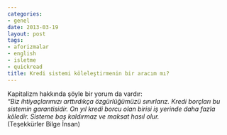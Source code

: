 ```yaml
---
categories:
- genel
date: 2013-03-19
layout: post
tags:
- aforizmalar
- english
- isletme
- quickread
title: Kredi sistemi köleleştirmenin bir aracım mı?
---
```


Kapitalizm hakkında şöyle bir yorum da vardır:  
_“Biz ihtiyaçlarımızı arttırdıkça özgürlüğümüzü sınırlarız. Kredi borçları bu sistemin garantisidir. On yıl kredi borcu olan birisi iş yerinde daha fazla köledir. Sisteme baş kaldırmaz ve maksat hasıl olur._  
(Teşekkürler Bilge İnsan)
